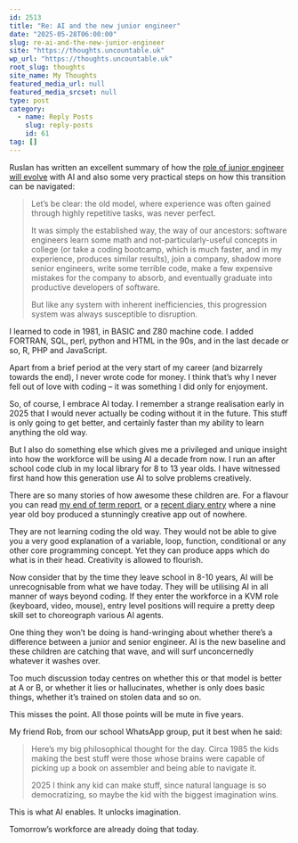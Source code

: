 ```yaml
---
id: 2513
title: "Re: AI and the new junior engineer"
date: "2025-05-28T06:00:00"
slug: re-ai-and-the-new-junior-engineer
site: "https://thoughts.uncountable.uk"
wp_url: "https://thoughts.uncountable.uk"
root_slug: thoughts
site_name: My Thoughts
featured_media_url: null
featured_media_srcset: null
type: post
category:
  - name: Reply Posts
    slug: reply-posts
    id: 61
tag: []
---
```



<p>Ruslan has written an excellent summary of how the <a href="https://rosipov.com/blog/ai-and-the-new-junior-engineer/">role of junior engineer will evolve</a> with AI and also some very practical steps on how this transition can be navigated:</p>



<blockquote class="wp-block-quote is-style-plain is-layout-flow wp-block-quote-is-layout-flow is-style-plain--1">
<p>Let’s be clear: the old model, where experience was often gained through highly repetitive tasks, was never perfect. </p>



<p>It was simply the established way, the way of our ancestors: software engineers learn some math and not-particularly-useful concepts in college (or take a coding bootcamp, which is much faster, and in my experience, produces similar results), join a company, shadow more senior engineers, write some terrible code, make a few expensive mistakes for the company to absorb, and eventually graduate into productive developers of software. </p>



<p>But like any system with inherent inefficiencies, this progression system was always susceptible to disruption.</p>
</blockquote>



<p>I learned to code in 1981, in BASIC and Z80 machine code.  I added FORTRAN, SQL, perl, python and HTML in the 90s, and in the last decade or so, R, PHP and JavaScript.</p>



<p>Apart from a brief period at the very start of my career (and bizarrely towards the end), I never wrote code for money.  I think that&#8217;s why I never fell out of love with coding &#8211; it was something I did only for enjoyment.</p>



<p>So, of course, I embrace AI today.  I remember a strange realisation early in 2025 that I would never actually be coding without it in the future.  This stuff is only going to get better, and certainly faster than my ability to learn anything the old way.</p>



<p>But I also do something else which gives me a privileged and unique insight into how the workforce will be using AI a decade from now. I run an after school code club in my local library for 8 to 13 year olds. I have witnessed first hand how this generation use AI to solve problems creatively.</p>



<p>There are so many stories of how awesome these children are.  For a flavour you can read <a href="https://thoughts.uncountable.uk/code-club-end-of-term-report-winter-2025/" data-type="post" data-id="2315">my end of term report</a>, or a <a href="https://diary.uncountable.uk/2025/05/ai-and-summer-picnic/">recent diary entry</a> where a nine year old boy produced a stunningly creative app out of nowhere.</p>



<p>They are not learning coding the old way.  They would not be able to give you a very good explanation of a variable, loop, function, conditional or any other core programming concept.  Yet they can produce apps which do what is in their head. Creativity is allowed to flourish.</p>



<p>Now consider that by the time they leave school in 8-10 years, AI will be unrecognisable from what we have today.  They will be utilising AI in all manner of ways beyond coding.  If they enter the workforce in a KVM role (keyboard, video, mouse), entry level positions will require a pretty deep skill set to choreograph various AI agents.</p>



<p>One thing they won&#8217;t be doing is hand-wringing about whether there&#8217;s a difference between a junior and senior engineer.  AI is the new baseline and these children are catching that wave, and will surf unconcernedly whatever it washes over.</p>



<p>Too much discussion today centres on whether this or that model is better at A or B, or whether it lies or hallucinates, whether is only does basic things, whether it&#8217;s trained on stolen data and so on.</p>



<p>This misses the point. All those points will be mute in five years.</p>



<p>My friend Rob, from our school WhatsApp group, put it best when he said:</p>



<blockquote class="wp-block-quote is-style-plain is-layout-flow wp-block-quote-is-layout-flow is-style-plain--2">
<p>Here’s my big philosophical thought for the day. Circa 1985 the kids making the best stuff were those whose brains were capable of picking up a book on assembler and being able to navigate it. </p>



<p>2025 I think any kid can make stuff, since natural language is so democratizing, so maybe the kid with the biggest imagination wins.</p>
</blockquote>



<p>This is what AI enables.  It unlocks imagination.</p>



<p>Tomorrow&#8217;s workforce are already doing that today.</p>



<p></p>
